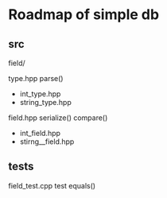 # Roadmap of simple db

## src
field/

type.hpp parse()
- int_type.hpp
- string_type.hpp

field.hpp serialize() compare()
- int_field.hpp
- stirng__field.hpp


## tests
field_test.cpp  test equals()
